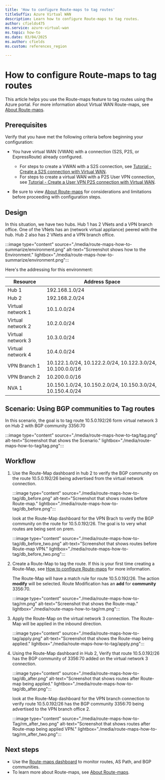 ```yaml
---
title: 'How to configure Route-maps to tag routes'
titleSuffix: Azure Virtual WAN
description: Learn how to configure Route-maps to tag routes.
author: cfields475
ms.service: azure-virtual-wan
ms.topic: how-to
ms.date: 03/04/2025
ms.author: cfields
ms.custom: references_region

---
```

# How to configure Route-maps to tag routes

This article helps you use the Route-maps feature to tag routes using the Azure portal. For more information about Virtual WAN Route-maps, see [About Route-maps](route-maps-about.md).

## Prerequisites

Verify that you have met the following criteria before beginning your configuration:

* You have virtual WAN (VWAN) with a connection (S2S, P2S, or ExpressRoute) already configured.

  * For steps to create a VWAN with a S2S connection, see [Tutorial - Create a S2S connection with Virtual WAN](virtual-wan-site-to-site-portal.md).
  * For steps to create a virtual WAN with a P2S User VPN connection, see [Tutorial - Create a User VPN P2S connection with Virtual WAN](virtual-wan-point-to-site-portal.md).
* Be sure to view [About Route-maps](route-maps-about.md#considerations-and-limitations) for considerations and limitations before proceeding with configuration steps.

## Design
In this situation, we have two hubs. Hub 1 has 2 VNets and a VPN branch office. One of the VNets has an  (network virtual appliance) peered with the hub. Hub 2 also has 2 VNets and a VPN branch office. 

   :::image type="content" source="./media/route-maps-how-to-summarize/environment.png" alt-text="Screenshot shows how to the Environment." lightbox="./media/route-maps-how-to-summarize/environment.png":::

Here's the addressing for this environment:  

| Resource |Address Space |
| --- |---| 
|Hub 1 |192.168.1.0/24 | 
|Hub 2 |192.168.2.0/24  |
|Virtual network 1 |10.1.0.0/24  |
|Virtual network 2 |10.2.0.0/24 |
|Virtual network 3 |10.3.0.0/24  |
|Virtual network 4 |10.4.0.0/24  |
|VPN Branch 1 |10.122.1.0/24, 10.122.2.0/24, 10.122.3.0/24, 10.100.0.0/16|
|VPN Branch 2 |10.200.0.0/16 |
|NVA 1 | 10.150.1.0/24, 10.150.2.0/24, 10.150.3.0/24, 10.150.4.0/24 |  

## Scenario: Using BGP communities to Tag routes

In this scenario, the goal is to tag route 10.5.0.192/26 form virtual network 3 on Hub 2 with BGP community 3356:70   

   :::image type="content" source="./media/route-maps-how-to-tag/tag.png" alt-text="Screenshot that shows the Scenario." lightbox="./media/route-maps-how-to-tag/tag.png":::

## Workflow

1. Use the Route-Map dashboard in hub 2 to verify the BGP community on the route 10.5.0.192/26 being advertised from the virtual network connection.

   :::image type="content" source="./media/route-maps-how-to-tag/db_before.png" alt-text="Screenshot that shows routes before Route-map." lightbox="./media/route-maps-how-to-tag/db_before.png"::: 

   look at the Route-Map dashboard for the VPN Brach to verify the BGP community on the route for 10.5.0.192/26. The goal is to very what routes are being sent on prem.

   :::image type="content" source="./media/route-maps-how-to-tag/db_before_two.png" alt-text="Screenshot that shows routes before Route-map VPN." lightbox="./media/route-maps-how-to-tag/db_before_two.png":::   

2. Create a Route-Map to tag the route. If this is your first time creating a Route-Map, see [How to configure Route-maps](route-maps-how-to.md) for more information. 

   The Route-Map will have a match rule for route 10.5.0.192/26. The action **modify** will be selected. Route Modification has an **add** for **community** 3356:70.  

   :::image type="content" source="./media/route-maps-how-to-tag/rm.png" alt-text="Screenshot that shows the Route-map." lightbox="./media/route-maps-how-to-tag/rm.png":::

3. Apply the Route-Map on the virtual network 3 connection. The Route-Map will be applied in the inbound direction. 

   :::image type="content" source="./media/route-maps-how-to-tag/apply.png" alt-text="Screenshot that shows the Route-map being applied." lightbox="./media/route-maps-how-to-tag/apply.png":::

4. Using the Route-Map dashboard in Hub 2, Verify that route 10.5.0.192/26 has the BGP community of 3356:70 added on the virtual network 3 connection.    

   :::image type="content" source="./media/route-maps-how-to-tag/db_after.png" alt-text="Screenshot that shows routes after Route-map being applied." lightbox="./media/route-maps-how-to-tag/db_after.png":::

   look at the Route-Map dashboard for the VPN branch connection to verify route 10.5.0.192/26 has the BGP community 3356:70 being advertised to the VPN branch office 2.  

   :::image type="content" source="./media/route-maps-how-to-Tag/rm_after_two.png" alt-text="Screenshot that shows routes after Route-map being applied VPN." lightbox="./media/route-maps-how-to-tag/rm_after_two.png":::

## Next steps

* Use the [Route-maps dashboard](route-maps-dashboard.md) to monitor routes, AS Path, and BGP communities.
* To learn more about Route-maps, see [About Route-maps](route-maps-about.md).
